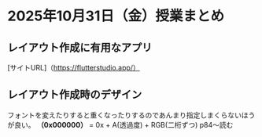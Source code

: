 # 2025年10月31日（金）授業まとめ

## レイアウト作成に有用なアプリ
[サイトURL]（https://flutterstudio.app/）

## レイアウト作成時のデザイン
フォントを変えたりすると重くなったりするのであんまり指定しまくらないほうが良い。
**（0x000000）** = 0x + A(透過度) + RGB(二桁ずつ)
p84～読む
